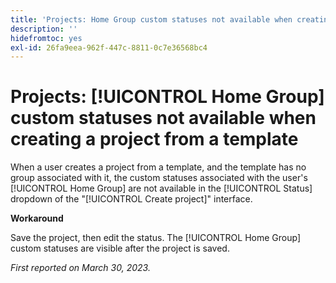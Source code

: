 ```yaml
---
title: 'Projects: Home Group custom statuses not available when creating a project from a template'
description: ''
hidefromtoc: yes
exl-id: 26fa9eea-962f-447c-8811-0c7e36568bc4
---
```

# Projects: [!UICONTROL Home Group] custom statuses not available when creating a project from a template

When a user creates a project from a template, and the template has no group associated with it, the custom statuses associated with the user's [!UICONTROL Home Group] are not available in the [!UICONTROL Status] dropdown of the "[!UICONTROL Create project]" interface.

**Workaround**

Save the project, then edit the status. The [!UICONTROL Home Group] custom statuses are visible after the project is saved.

_First reported on March 30, 2023._

